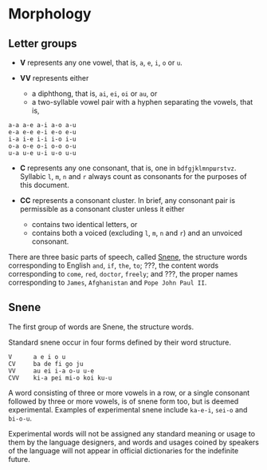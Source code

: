 # Morphology

## Letter groups

- **V** represents any one vowel, that is, `a`, `e`, `i`, `o` or `u`.

- **VV** represents either
  - a diphthong, that is, `ai`, `ei`, `oi` or `au`, or
  - a two-syllable vowel pair with a hyphen separating the vowels, that is,

```
a-a a-e a-i a-o a-u
e-a e-e e-i e-o e-u
i-a i-e i-i i-o i-u
o-a o-e o-i o-o o-u
u-a u-e u-i u-o u-u
```

- **C** represents any one consonant, that is, one in <code>bdfgjklmnp&#x448;rstvz</code>. Syllabic `l`, `m`, `n` and `r` always count as consonants for the purposes of this document.

- **CC** represents a consonant cluster. In brief, any consonant pair is permissible as a consonant cluster unless it either
  - contains two identical letters, or
  - contains both a voiced (excluding `l`, `m`, `n` and `r`) and an unvoiced consonant.

There are three basic parts of speech, called [Snene](#snene), the structure words corresponding to English `and`, `if`, `the`, `to`; ???, the content words corresponding to `come`, `red`, `doctor`, `freely`; and ???, the proper names corresponding to `James`, `Afghanistan` and `Pope John Paul II`.

## Snene

The first group of words are Snene, the structure words.

Standard snene occur in four forms defined by their word structure.

```
V      a e i o u
CV     ba de fi go ju
VV     au ei i-a o-u u-e
CVV    ki-a pei mi-o koi ku-u
```

A word consisting of three or more vowels in a row, or a single consonant followed by three or more vowels, is of snene form too, but is deemed experimental. Examples of experimental snene include `ka-e-i`, `sei-o` and `bi-o-u`.

Experimental words will not be assigned any standard meaning or usage to them by the language designers, and words and usages coined by speakers of the language will not appear in official dictionaries for the indefinite future.
